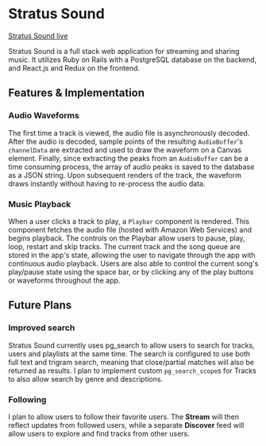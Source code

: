 # Stratus Sound
[Stratus Sound live][heroku]

[heroku]: http://stratus-sound.herokuapp.com/

Stratus Sound is a full stack web application for streaming and sharing music. It utilizes Ruby on Rails with a PostgreSQL database on the backend, and React.js and Redux on the frontend.

## Features & Implementation

### Audio Waveforms
The first time a track is viewed, the audio file is asynchronously decoded. After the audio is decoded, sample points of the resulting `AudioBuffer`'s `channelData` are extracted and used to draw the waveform on a Canvas element. Finally, since extracting the peaks from an `AudioBuffer` can be a time consuming process, the array of audio peaks is saved to the database as a JSON string. Upon subsequent renders of the track, the waveform draws instantly without having to re-process the audio data.

### Music Playback
When a user clicks a track to play, a `Playbar` component is rendered. This component fetches the audio file (hosted with Amazon Web Services) and begins playback. The controls on the Playbar allow users to pause, play, loop, restart and skip tracks. The current track and the song queue are stored in the app's state, allowing the user to navigate through the app with continuous audio playback. Users are also able to control the current song's play/pause state using the space bar, or by clicking any of the play buttons or waveforms throughout the app.

## Future Plans
### Improved search
Stratus Sound currently uses pg_search to allow users to search for tracks, users and playlists at the same time. The search is configured to use both full text and trigram search, meaning that close/partial matches will also be returned as results. I plan to implement custom `pg_search_scope`s for Tracks to also allow search by genre and descriptions.

### Following
I plan to allow users to follow their favorite users. The **Stream** will then reflect updates from followed users, while a separate **Discover** feed will allow users to explore and find tracks from other users.
